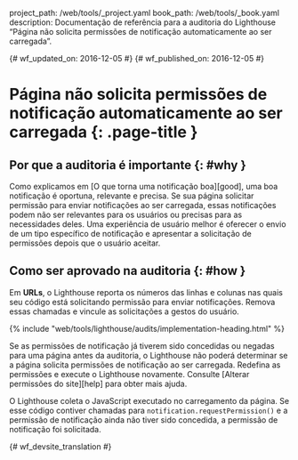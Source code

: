 project_path: /web/tools/_project.yaml
book_path: /web/tools/_book.yaml
description: Documentação de referência para a auditoria do Lighthouse “Página não solicita permissões de notificação automaticamente ao ser carregada”.

{# wf_updated_on: 2016-12-05 #}
{# wf_published_on: 2016-12-05 #}

# Página não solicita permissões de notificação automaticamente ao ser carregada {: .page-title }

## Por que a auditoria é importante {: #why }

Como explicamos em [O que torna uma notificação boa][good], uma boa notificação é
oportuna, relevante e precisa. Se sua página solicitar permissão para enviar
notificações ao ser carregada, essas notificações podem não ser relevantes para os
usuários ou precisas para as necessidades deles. Uma experiência de usuário melhor é oferecer o
envio de um tipo específico de notificação e apresentar a solicitação de permissões depois
que o usuário aceitar.

[bom]: /web/fundamentals/engage-and-retain/push-notifications/good-notification

## Como ser aprovado na auditoria {: #how }

Em **URLs**, o Lighthouse reporta os números das linhas e colunas nas quais seu
código está solicitando permissão para enviar notificações. Remova essas chamadas
e vincule as solicitações a gestos do usuário.

{% include "web/tools/lighthouse/audits/implementation-heading.html" %}

Se as permissões de notificação já tiverem sido concedidas ou negadas para uma página antes da
auditoria, o Lighthouse não poderá determinar se a página solicita
permissões de notificação ao ser carregada. Redefina as permissões e execute o
Lighthouse novamente. Consulte [Alterar permissões do site][help] para obter mais ajuda.

O Lighthouse coleta o JavaScript executado no carregamento da página. Se esse
código contiver chamadas para `notification.requestPermission()` e a permissão
de notificação ainda não tiver sido concedida, a permissão de notificação foi solicitada.

[ajuda]: https://support.google.com/chrome/answer/6148059


{# wf_devsite_translation #}
